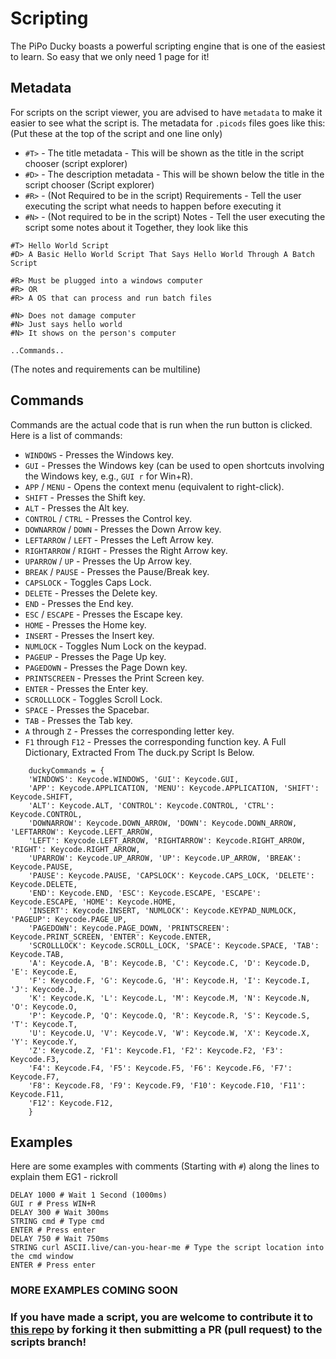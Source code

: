 # Scripting
The PiPo Ducky boasts a powerful scripting engine that is one of the easiest to learn. So easy that we only need 1 page for it!

## Metadata
For scripts on the script viewer, you are advised to have `metadata` to make it easier to see what the script is. The metadata for `.picods` files goes like this:
<br>(Put these at the top of the script and one line only)
- `#T>` - The title metadata - This will be shown as the title in the script chooser (script explorer)
- `#D>` - The description metadata - This will be shown below the title in the script chooser (Script explorer)
- `#R>` - (Not Required to be in the script) Requirements - Tell the user executing the script what needs to happen before executing it
- `#N>` - (Not required to be in the script) Notes - Tell the user executing the script some notes about it
Together, they look like this
```
#T> Hello World Script
#D> A Basic Hello World Script That Says Hello World Through A Batch Script

#R> Must be plugged into a windows computer
#R> OR
#R> A OS that can process and run batch files

#N> Does not damage computer
#N> Just says hello world
#N> It shows on the person's computer

..Commands..
```
(The notes and requirements can be multiline)

## Commands

Commands are the actual code that is run when the run button is clicked. Here is a list of commands:

- `WINDOWS` - Presses the Windows key.
- `GUI` - Presses the Windows key (can be used to open shortcuts involving the Windows key, e.g., `GUI r` for Win+R).
- `APP` / `MENU` - Opens the context menu (equivalent to right-click).
- `SHIFT` - Presses the Shift key.
- `ALT` - Presses the Alt key.
- `CONTROL` / `CTRL` - Presses the Control key.
- `DOWNARROW` / `DOWN` - Presses the Down Arrow key.
- `LEFTARROW` / `LEFT` - Presses the Left Arrow key.
- `RIGHTARROW` / `RIGHT` - Presses the Right Arrow key.
- `UPARROW` / `UP` - Presses the Up Arrow key.
- `BREAK` / `PAUSE` - Presses the Pause/Break key.
- `CAPSLOCK` - Toggles Caps Lock.
- `DELETE` - Presses the Delete key.
- `END` - Presses the End key.
- `ESC` / `ESCAPE` - Presses the Escape key.
- `HOME` - Presses the Home key.
- `INSERT` - Presses the Insert key.
- `NUMLOCK` - Toggles Num Lock on the keypad.
- `PAGEUP` - Presses the Page Up key.
- `PAGEDOWN` - Presses the Page Down key.
- `PRINTSCREEN` - Presses the Print Screen key.
- `ENTER` - Presses the Enter key.
- `SCROLLLOCK` - Toggles Scroll Lock.
- `SPACE` - Presses the Spacebar.
- `TAB` - Presses the Tab key.
- `A` through `Z` - Presses the corresponding letter key.
- `F1` through `F12` - Presses the corresponding function key.
A Full Dictionary, Extracted From The duck.py Script Is Below.
```
    duckyCommands = {
    'WINDOWS': Keycode.WINDOWS, 'GUI': Keycode.GUI,
    'APP': Keycode.APPLICATION, 'MENU': Keycode.APPLICATION, 'SHIFT': Keycode.SHIFT,
    'ALT': Keycode.ALT, 'CONTROL': Keycode.CONTROL, 'CTRL': Keycode.CONTROL,
    'DOWNARROW': Keycode.DOWN_ARROW, 'DOWN': Keycode.DOWN_ARROW, 'LEFTARROW': Keycode.LEFT_ARROW,
    'LEFT': Keycode.LEFT_ARROW, 'RIGHTARROW': Keycode.RIGHT_ARROW, 'RIGHT': Keycode.RIGHT_ARROW,
    'UPARROW': Keycode.UP_ARROW, 'UP': Keycode.UP_ARROW, 'BREAK': Keycode.PAUSE,
    'PAUSE': Keycode.PAUSE, 'CAPSLOCK': Keycode.CAPS_LOCK, 'DELETE': Keycode.DELETE,
    'END': Keycode.END, 'ESC': Keycode.ESCAPE, 'ESCAPE': Keycode.ESCAPE, 'HOME': Keycode.HOME,
    'INSERT': Keycode.INSERT, 'NUMLOCK': Keycode.KEYPAD_NUMLOCK, 'PAGEUP': Keycode.PAGE_UP,
    'PAGEDOWN': Keycode.PAGE_DOWN, 'PRINTSCREEN': Keycode.PRINT_SCREEN, 'ENTER': Keycode.ENTER,
    'SCROLLLOCK': Keycode.SCROLL_LOCK, 'SPACE': Keycode.SPACE, 'TAB': Keycode.TAB,
    'A': Keycode.A, 'B': Keycode.B, 'C': Keycode.C, 'D': Keycode.D, 'E': Keycode.E,
    'F': Keycode.F, 'G': Keycode.G, 'H': Keycode.H, 'I': Keycode.I, 'J': Keycode.J,
    'K': Keycode.K, 'L': Keycode.L, 'M': Keycode.M, 'N': Keycode.N, 'O': Keycode.O,
    'P': Keycode.P, 'Q': Keycode.Q, 'R': Keycode.R, 'S': Keycode.S, 'T': Keycode.T,
    'U': Keycode.U, 'V': Keycode.V, 'W': Keycode.W, 'X': Keycode.X, 'Y': Keycode.Y,
    'Z': Keycode.Z, 'F1': Keycode.F1, 'F2': Keycode.F2, 'F3': Keycode.F3,
    'F4': Keycode.F4, 'F5': Keycode.F5, 'F6': Keycode.F6, 'F7': Keycode.F7,
    'F8': Keycode.F8, 'F9': Keycode.F9, 'F10': Keycode.F10, 'F11': Keycode.F11,
    'F12': Keycode.F12,
    }
```

## Examples
Here are some examples with comments (Starting with `#`) along the lines to explain them
EG1 - rickroll
```
DELAY 1000 # Wait 1 Second (1000ms)
GUI r # Press WIN+R
DELAY 300 # Wait 300ms
STRING cmd # Type cmd
ENTER # Press enter
DELAY 750 # Wait 750ms
STRING curl ASCII.live/can-you-hear-me # Type the script location into the cmd window
ENTER # Press enter
```
### MORE EXAMPLES COMING SOON

### If you have made a script, you are welcome to contribute it to [this repo](https://github.com/StuffzEZ/PiPo-Ducky/tree/scripts) by forking it then submitting a PR (pull request) to the scripts branch!
